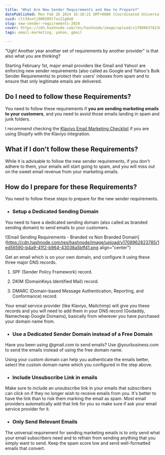 ```yaml
---
title: "What Are New Sender Requirements and How to Prepare?"
datePublished: Mon Feb 26 2024 16:10:21 GMT+0000 (Coordinated Universal Time)
cuid: clt34xntj000209lfai21g0a0
slug: new-sender-requirements-2024
cover: https://cdn.hashnode.com/res/hashnode/image/upload/v1708963762383/9eddc8d7-27cf-48a8-95a5-6d65e1b8ba66.png
tags: email-marketing, yahoo, gmail

---
```


"Ugh! Another year another set of requirements by another provider" is that also what you are thinking?

Starting February 1st, major email providers like Gmail and Yahoo! are enforcing new sender requirements (also called as Google and Yahoo's Bulk Sender Requirements) to protect their users' inboxes from spam and to ensure that only legitimate emails are delivered.

## Do I need to follow these Requirements?

You need to follow these requirements if **you are sending marketing emails to your customers**, and you need to avoid those emails landing in spam and junk folders.

I recommend checking the [Klaviyo Email Marketing Checklist](https://nikhil.pro/shopify-store-marketing-checklist#heading-email-marketing-checklist) if you are using Shopify with the Klaviyo integration.

## What if I don't follow these Requirements?

While it is advisable to follow the new sender requirements, if you don't adhere to them, your emails will start going to spam, and you will miss out on the sweet email revenue from your marketing emails.

## How do I prepare for these Requirements?

You need to follow these steps to prepare for the new sender requirements.

* ### Setup a Dedicated Sending Domain
    

You need to have a dedicated sending domain (also called as branded sending domain) to send emails to your customers.

![Email Sending Requirements - Branded vs Non Branded Domain](https://cdn.hashnode.com/res/hashnode/image/upload/v1708962823785/1ed56590-b4a9-41f2-b964-43038a5bff41.png align="center")

Get an email which is on your own domain, and configure it using these three major DNS records.

1. SPF (Sender Policy Framework) record.
    
2. DKIM (DomainKeys Identified Mail) record.
    
3. DMARC (Domain-based Message Authentication, Reporting, and Conformance) record.
    

Your email service provider (like Klaviyo, Mailchimp) will give you these records and you will need to add them in your DNS record (Godaddy, Namecheap Google Domains), basically from wherever you have purchased your domain name from.

* ### Use a Dedicated Sender Domain instead of a Free Domain
    

Have you been using @gmail.com to send emails? Use @yourbusiness.com to send the emails instead of using the free domain name.

Using your custom domain can help you authenticate the emails better, select the custom domain name which you configured in the step above.

* ### Include Unsubscribe Link in emails
    

Make sure to include an unsubscribe link in your emails that subscribers can click on if they no longer wish to receive emails from you. It's better to have the link than to risk them marking the email as spam. Most email providers automatically add that link for you so make sure if ask your email service provider for it.

* ### **Only Send Relevant Emails**
    

The universal requirement for sending marketing emails is to only send what your email subscribers need and to refrain from sending anything that you simply want to send. Keep the spam score low and send well-formatted emails that convert.